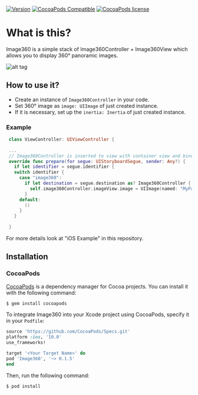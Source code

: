 [![Version](https://img.shields.io/github/tag/Ssimboss/Image360.svg?label=beta)](https://github.com/Ssimboss/Image360/tree/0.1.5)
[![CocoaPods Compatible](https://img.shields.io/badge/CocoaPods-compatible-4BC51D.svg)](https://cocoapods.org/pods/Image360)
[![CocoaPods license](https://img.shields.io/cocoapods/l/Image360.svg)](https://github.com/Ssimboss/Image360/blob/master/LICENSE)


# What is this?

Image360 is a simple stack of Image360Controller + Image360View which allows you to display 360° panoramic images.
 
![alt tag](https://raw.githubusercontent.com/Ssimboss/Image360/master/example.gif)

## How to use it?
- Create an instance of `Image360Controller` in your code.
- Set 360° image as `image: UIImage` of just created instance.
- If it is necessary, set up the `inertia: Inertia` of just created instance.
 
### Example
 
```swift
 class ViewController: UIViewController {
 
 ...
 // Image360Controller is inserted to view with container view and bind with "image360" segue
 override func prepare(for segue: UIStoryboardSegue, sender: Any?) {
   if let identifier = segue.identifier {
   switch identifier {
     case "image360":
       if let destination = segue.destination as? Image360Controller {
         self.image360Controller.imageView.image = UIImage(named: "MyPanoramicImage")
       }
     default:
       ()
     }
   }
 
 }
```

For more details look at "iOS Example" in this repository.

## Installation

### CocoaPods

[CocoaPods](http://cocoapods.org) is a dependency manager for Cocoa projects. You can install it with the following command:

```bash
$ gem install cocoapods
```

To integrate Image360 into your Xcode project using CocoaPods, specify it in your `Podfile`:

```ruby
source 'https://github.com/CocoaPods/Specs.git'
platform :ios, '10.0'
use_frameworks!

target '<Your Target Name>' do
pod 'Image360', '~> 0.1.5'
end
```

Then, run the following command:

```bash
$ pod install
```
